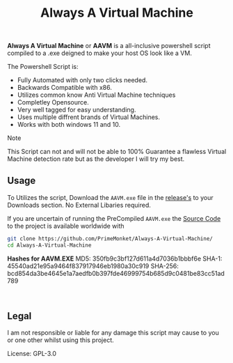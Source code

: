 <h1 align="center">Always A Virtual Machine</h1>
<br>

**Always A Virtual Machine** or **AAVM** is a all-inclusive powershell script compiled to a .exe deigned to make your host OS look like a VM.

The Powershell Script is:
- Fully Automated with only two clicks needed.
- Backwards Compatible with x86.
- Utilizes common know Anti Virtual Machine techniques
- Completley Opensource.
- Very well tagged for easy understanding.
- Uses multiple diffrent brands of Virtual Machines.
- Works with both windows 11 and 10.

> [!NOTE]
> This Script can not and will not be able to 100% Guarantee a flawless Virtual Machine detection rate but as the developer I will try my best.
>

## Usage
To Utilizes the script, Download the `AAVM.exe` file in the [release's](https://github.com/PrimeMonket/Always-A-Virtual-Machine/releases/latest) to your Downloads section. No External Libaries required.

If you are uncertain of running the PreCompiled `AAVM.exe` the [Source Code](https://github.com/PrimeMonket/Always-A-Virtual-Machine/Main.ps1) to the project is available worldwide with
```bash
git clone https://github.com/PrimeMonket/Always-A-Virtual-Machine/
cd Always-A-Virtual-Machine
```

**Hashes for AAVM.EXE**
    MD5: 350fb9c3bf127d611a4d7036b1bbbf6e
    SHA-1: 45540ad21e95a9464f837917946eb1980a30c919
    SHA-256: bcd854da3be4645e1a7aedfb0b397fde46999754b685d9c0481be83cc51ad789

<br>

## Legal

I am not responsible or liable for any damage this script may cause to you or one other whilst using this project. 

License: GPL-3.0
